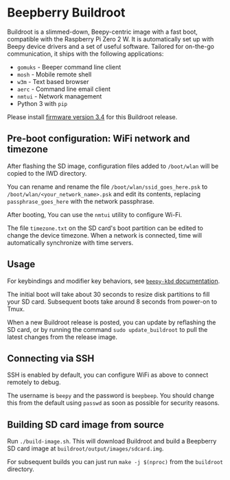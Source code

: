 # Beepberry Buildroot

Buildroot is a slimmed-down, Beepy-centric image with a fast boot, compatible with the Raspberry Pi Zero 2 W. It is automatically set up with Beepy device drivers and a set of useful software. Tailored for on-the-go communication, it ships with the following applications:

* `gomuks` - Beeper command line client
* `mosh` - Mobile remote shell
* `w3m` - Text based browser
* `aerc` - Command line email client
* `nmtui` - Network management
* Python 3 with `pip`

Please install [firmware version 3.4](https://github.com/ardangelo/beepberry-rp2040/releases/tag/v3.4) for this Buildroot release.

## Pre-boot configuration: WiFi network and timezone

After flashing the SD image, configuration files added to `/boot/wlan` will be copied to the IWD directory.

You can rename and rename the file `/boot/wlan/ssid_goes_here.psk` to `/boot/wlan/<your_network_name>.psk` and edit its contents, replacing `passphrase_goes_here` with the network passphrase.

After booting, You can use the `nmtui` utility to configure Wi-Fi.

The file `timezone.txt` on the SD card's boot partition can be edited to change the device timezone. When a network is connected, time will automatically synchronize with time servers.

## Usage

For keybindings and modifier key behaviors, see [`beepy-kbd` documentation](https://github.com/ardangelo/beepberry-keyboard-driver/blob/main/README.md).

The initial boot will take about 30 seconds to resize disk partitions to fill your SD card. Subsequent boots take around 8 seconds from power-on to Tmux.

When a new Buildroot release is posted, you can update by reflashing the SD card, or by running the command `sudo update_buildroot` to pull the latest changes from the release image.

## Connecting via SSH

SSH is enabled by default, you can configure WiFi as above to connect remotely to debug.

The username is `beepy` and the password is `beepbeep`. You should change this from the default using `passwd` as soon as possible for security reasons.

## Building SD card image from source

Run `./build-image.sh`. This will download Buildroot and build a Beepberry SD card image at `buildroot/output/images/sdcard.img`.

For subsequent builds you can just run `make -j $(nproc)` from the `buildroot` directory.
